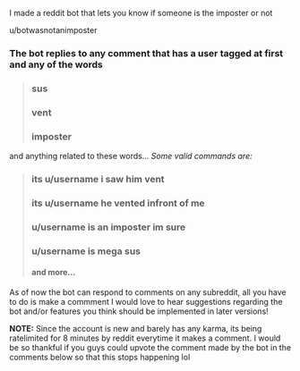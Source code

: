 I made a reddit bot that lets you know if someone is the imposter or not

u/botwasnotanimposter
### The bot replies to any comment that has a user tagged at first and any of the words

>
> ### sus
> ### vent
> ### imposter
>


and anything related to these words...
_Some valid commands are:_

>
> ### its u/username i saw him vent
> ### its u/username he vented infront of me
> ### u/username is an imposter im sure
> ### u/username is mega sus
> #### and more...
>

As of now the bot can respond to comments on any subreddit, all you have to do is make a commment
I would love to hear suggestions regarding the bot and/or features you think should be implemented in later versions!

**NOTE:** Since the account is new and barely has any karma, its being ratelimited for 8 minutes by reddit everytime it makes a comment. I would be so thankful if you guys could upvote the comment made by the bot in the comments below so that this stops happening lol